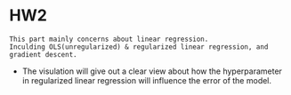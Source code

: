 # HW2
    This part mainly concerns about linear regression. 
    Inculding OLS(unregularized) & regularized linear regression, and gradient descent.


* The visulation will give out a clear view about how the hyperparameter in regularized linear regression will influence the error of the model.
